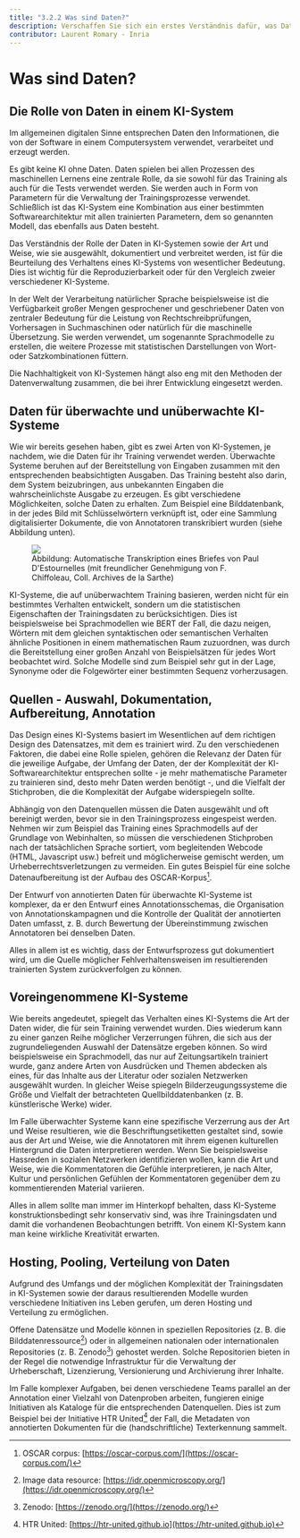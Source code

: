 ```yaml
---
title: "3.2.2 Was sind Daten?"
description: Verschaffen Sie sich ein erstes Verständnis dafür, was Daten sind und wie sie in der KI verwendet werden.
contributor: Laurent Romary - Inria
---
```

# Was sind Daten?

## Die Rolle von Daten in einem KI-System

Im allgemeinen digitalen Sinne entsprechen Daten den Informationen, die von der Software in einem Computersystem verwendet, verarbeitet und erzeugt werden.

Es gibt keine KI ohne Daten. Daten spielen bei allen Prozessen des maschinellen Lernens eine zentrale Rolle, da sie sowohl für das Training als auch für die Tests verwendet werden. Sie werden auch in Form von Parametern für die Verwaltung der Trainingsprozesse verwendet. Schließlich ist das KI-System eine Kombination aus einer bestimmten Softwarearchitektur mit allen trainierten Parametern, dem so genannten Modell, das ebenfalls aus Daten besteht.

Das Verständnis der Rolle der Daten in KI-Systemen sowie der Art und Weise, wie sie ausgewählt, dokumentiert und verbreitet werden, ist für die Beurteilung des Verhaltens eines KI-Systems von wesentlicher Bedeutung. Dies ist wichtig für die Reproduzierbarkeit oder für den Vergleich zweier verschiedener KI-Systeme.

In der Welt der Verarbeitung natürlicher Sprache beispielsweise ist die Verfügbarkeit großer Mengen gesprochener und geschriebener Daten von zentraler Bedeutung für die Leistung von Rechtschreibprüfungen, Vorhersagen in Suchmaschinen oder natürlich für die maschinelle Übersetzung. Sie werden verwendet, um sogenannte Sprachmodelle zu erstellen, die weitere Prozesse mit statistischen Darstellungen von Wort- oder Satzkombinationen füttern.

Die Nachhaltigkeit von KI-Systemen hängt also eng mit den Methoden der Datenverwaltung zusammen, die bei ihrer Entwicklung eingesetzt werden.

## Daten für überwachte und unüberwachte KI-Systeme

Wie wir bereits gesehen haben, gibt es zwei Arten von KI-Systemen, je nachdem, wie die Daten für ihr Training verwendet werden. Überwachte Systeme beruhen auf der Bereitstellung von Eingaben zusammen mit den entsprechenden beabsichtigten Ausgaben. Das Training besteht also darin, dem System beizubringen, aus unbekannten Eingaben die wahrscheinlichste Ausgabe zu erzeugen. Es gibt verschiedene Möglichkeiten, solche Daten zu erhalten. Zum Beispiel eine Bilddatenbank, in der jedes Bild mit Schlüsselwörtern verknüpft ist, oder eine Sammlung digitalisierter Dokumente, die von Annotatoren transkribiert wurden (siehe Abbildung unten).

<figure>
	 <img src="Images/3-2-2-Automatic-transcription-of-a-letter.png" />
	 <figcaption>Abbildung: Automatische Transkription eines Briefes von Paul D'Estournelles (mit freundlicher Genehmigung von F. Chiffoleau, Coll. Archives de la Sarthe)</figcaption>
</figure>

KI-Systeme, die auf unüberwachtem Training basieren, werden nicht für ein bestimmtes Verhalten entwickelt, sondern um die statistischen Eigenschaften der Trainingsdaten zu berücksichtigen. Dies ist beispielsweise bei Sprachmodellen wie BERT der Fall, die dazu neigen, Wörtern mit dem gleichen syntaktischen oder semantischen Verhalten ähnliche Positionen in einem mathematischen Raum zuzuordnen, was durch die Bereitstellung einer großen Anzahl von Beispielsätzen für jedes Wort beobachtet wird. Solche Modelle sind zum Beispiel sehr gut in der Lage, Synonyme oder die Folgewörter einer bestimmten Sequenz vorherzusagen.

## Quellen - Auswahl, Dokumentation, Aufbereitung, Annotation

Das Design eines KI-Systems basiert im Wesentlichen auf dem richtigen Design des Datensatzes, mit dem es trainiert wird. Zu den verschiedenen Faktoren, die dabei eine Rolle spielen, gehören die Relevanz der Daten für die jeweilige Aufgabe, der Umfang der Daten, der der Komplexität der KI-Softwarearchitektur entsprechen sollte - je mehr mathematische Parameter zu trainieren sind, desto mehr Daten werden benötigt -, und die Vielfalt der Stichproben, die die Komplexität der Aufgabe widerspiegeln sollte.

Abhängig von den Datenquellen müssen die Daten ausgewählt und oft bereinigt werden, bevor sie in den Trainingsprozess eingespeist werden. Nehmen wir zum Beispiel das Training eines Sprachmodells auf der Grundlage von Webinhalten, so müssen die verschiedenen Stichproben nach der tatsächlichen Sprache sortiert, vom begleitenden Webcode (HTML, Javascript usw.) befreit und möglicherweise gemischt werden, um Urheberrechtsverletzungen zu vermeiden. Ein gutes Beispiel für eine solche Datenaufbereitung ist der Aufbau des OSCAR-Korpus[^1].

Der Entwurf von annotierten Daten für überwachte KI-Systeme ist komplexer, da er den Entwurf eines Annotationsschemas, die Organisation von Annotationskampagnen und die Kontrolle der Qualität der annotierten Daten umfasst, z. B. durch Bewertung der Übereinstimmung zwischen Annotatoren bei denselben Daten.

Alles in allem ist es wichtig, dass der Entwurfsprozess gut dokumentiert wird, um die Quelle möglicher Fehlverhaltensweisen im resultierenden trainierten System zurückverfolgen zu können.

## Voreingenommene KI-Systeme

Wie bereits angedeutet, spiegelt das Verhalten eines KI-Systems die Art der Daten wider, die für sein Training verwendet wurden. Dies wiederum kann zu einer ganzen Reihe möglicher Verzerrungen führen, die sich aus der zugrundeliegenden Auswahl der Datensätze ergeben können. So wird beispielsweise ein Sprachmodell, das nur auf Zeitungsartikeln trainiert wurde, ganz andere Arten von Ausdrücken und Themen abdecken als eines, für das Inhalte aus der Literatur oder sozialen Netzwerken ausgewählt wurden. In gleicher Weise spiegeln Bilderzeugungssysteme die Größe und Vielfalt der betrachteten Quellbilddatenbanken (z. B. künstlerische Werke) wider.

Im Falle überwachter Systeme kann eine spezifische Verzerrung aus der Art und Weise resultieren, wie die Beschriftungsetiketten gestaltet sind, sowie aus der Art und Weise, wie die Annotatoren mit ihrem eigenen kulturellen Hintergrund die Daten interpretieren werden. Wenn Sie beispielsweise Hassreden in sozialen Netzwerken identifizieren wollen, kann die Art und Weise, wie die Kommentatoren die Gefühle interpretieren, je nach Alter, Kultur und persönlichen Gefühlen der Kommentatoren gegenüber dem zu kommentierenden Material variieren.

Alles in allem sollte man immer im Hinterkopf behalten, dass KI-Systeme konstruktionsbedingt sehr konservativ sind, was ihre Trainingsdaten und damit die vorhandenen Beobachtungen betrifft. Von einem KI-System kann man keine wirkliche Kreativität erwarten.

## Hosting, Pooling, Verteilung von Daten

Aufgrund des Umfangs und der möglichen Komplexität der Trainingsdaten in KI-Systemen sowie der daraus resultierenden Modelle wurden verschiedene Initiativen ins Leben gerufen, um deren Hosting und Verteilung zu ermöglichen.

Offene Datensätze und Modelle können in speziellen Repositories (z. B. die Bilddatenressource[^2]) oder in allgemeinen nationalen oder internationalen Repositories (z. B. Zenodo[^3]) gehostet werden. Solche Repositorien bieten in der Regel die notwendige Infrastruktur für die Verwaltung der Urheberschaft, Lizenzierung, Versionierung und Archivierung ihrer Inhalte.

Im Falle komplexer Aufgaben, bei denen verschiedene Teams parallel an der Annotation einer Vielzahl von Datenproben arbeiten, fungieren einige Initiativen als Kataloge für die entsprechenden Datenquellen. Dies ist zum Beispiel bei der Initiative HTR United[^4] der Fall, die Metadaten von annotierten Dokumenten für die (handschriftliche) Texterkennung sammelt.

[^1]: OSCAR corpus: [https://oscar-corpus.com/](https://oscar-corpus.com/)

[^2]: Image data resource: [https://idr.openmicroscopy.org/](https://idr.openmicroscopy.org/)

[^3]: Zenodo: [https://zenodo.org/](https://zenodo.org/)

[^4]: HTR United: [https://htr-united.github.io](https://htr-united.github.io)
